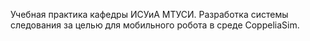Учебная практика кафедры ИСУиА МТУСИ.
Разработка системы следования за целью для мобильного робота в среде CoppeliaSim.

